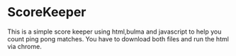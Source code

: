 # ScoreKeeper
This is a simple score keeper using html,bulma and javascript to help you count ping pong matches.
You have to download both files and run the html via chrome.

